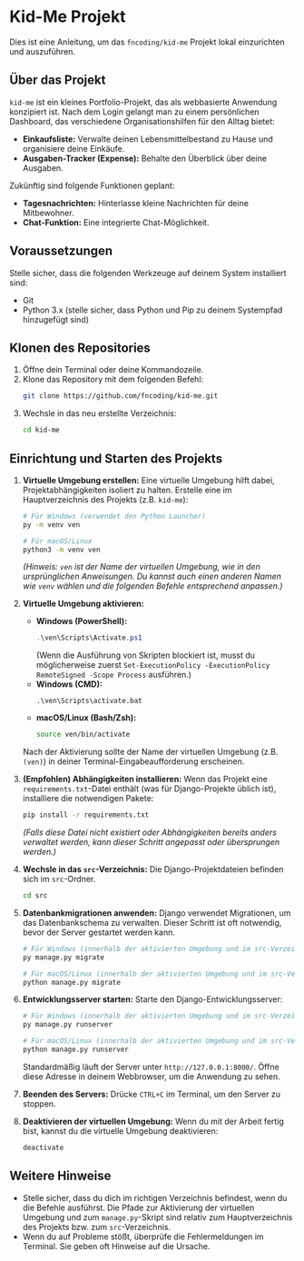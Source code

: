# Kid-Me Projekt

Dies ist eine Anleitung, um das `fncoding/kid-me` Projekt lokal einzurichten und auszuführen.

## Über das Projekt

`kid-me` ist ein kleines Portfolio-Projekt, das als webbasierte Anwendung konzipiert ist. Nach dem Login gelangt man zu einem persönlichen Dashboard, das verschiedene Organisationshilfen für den Alltag bietet:

*   **Einkaufsliste:** Verwalte deinen Lebensmittelbestand zu Hause und organisiere deine Einkäufe.
*   **Ausgaben-Tracker (Expense):** Behalte den Überblick über deine Ausgaben.

Zukünftig sind folgende Funktionen geplant:
*   **Tagesnachrichten:** Hinterlasse kleine Nachrichten für deine Mitbewohner.
*   **Chat-Funktion:** Eine integrierte Chat-Möglichkeit.

## Voraussetzungen

Stelle sicher, dass die folgenden Werkzeuge auf deinem System installiert sind:

*   Git
*   Python 3.x (stelle sicher, dass Python und Pip zu deinem Systempfad hinzugefügt sind)

## Klonen des Repositories

1.  Öffne dein Terminal oder deine Kommandozeile.
2.  Klone das Repository mit dem folgenden Befehl:
    ```bash
    git clone https://github.com/fncoding/kid-me.git
    ```
3.  Wechsle in das neu erstellte Verzeichnis:
    ```bash
    cd kid-me
    ```

## Einrichtung und Starten des Projekts

1.  **Virtuelle Umgebung erstellen:**
    Eine virtuelle Umgebung hilft dabei, Projektabhängigkeiten isoliert zu halten. Erstelle eine im Hauptverzeichnis des Projekts (z.B. `kid-me`):
    ```bash
    # Für Windows (verwendet den Python Launcher)
    py -m venv ven

    # Für macOS/Linux
    python3 -m venv ven
    ```
    *(Hinweis: `ven` ist der Name der virtuellen Umgebung, wie in den ursprünglichen Anweisungen. Du kannst auch einen anderen Namen wie `venv` wählen und die folgenden Befehle entsprechend anpassen.)*

2.  **Virtuelle Umgebung aktivieren:**
    *   **Windows (PowerShell):**
        ```powershell
        .\ven\Scripts\Activate.ps1
        ```
        (Wenn die Ausführung von Skripten blockiert ist, musst du möglicherweise zuerst `Set-ExecutionPolicy -ExecutionPolicy RemoteSigned -Scope Process` ausführen.)
    *   **Windows (CMD):**
        ```batch
        .\ven\Scripts\activate.bat
        ```
    *   **macOS/Linux (Bash/Zsh):**
        ```bash
        source ven/bin/activate
        ```
    Nach der Aktivierung sollte der Name der virtuellen Umgebung (z.B. `(ven)`) in deiner Terminal-Eingabeaufforderung erscheinen.

3.  **(Empfohlen) Abhängigkeiten installieren:**
    Wenn das Projekt eine `requirements.txt`-Datei enthält (was für Django-Projekte üblich ist), installiere die notwendigen Pakete:
    ```bash
    pip install -r requirements.txt
    ```
    *(Falls diese Datei nicht existiert oder Abhängigkeiten bereits anders verwaltet werden, kann dieser Schritt angepasst oder übersprungen werden.)*

4.  **Wechsle in das `src`-Verzeichnis:**
    Die Django-Projektdateien befinden sich im `src`-Ordner.
    ```bash
    cd src
    ```

5.  **Datenbankmigrationen anwenden:**
    Django verwendet Migrationen, um das Datenbankschema zu verwalten. Dieser Schritt ist oft notwendig, bevor der Server gestartet werden kann.
    ```bash
    # Für Windows (innerhalb der aktivierten Umgebung und im src-Verzeichnis)
    py manage.py migrate

    # Für macOS/Linux (innerhalb der aktivierten Umgebung und im src-Verzeichnis)
    python manage.py migrate
    ```

6.  **Entwicklungsserver starten:**
    Starte den Django-Entwicklungsserver:
    ```bash
    # Für Windows (innerhalb der aktivierten Umgebung und im src-Verzeichnis)
    py manage.py runserver

    # Für macOS/Linux (innerhalb der aktivierten Umgebung und im src-Verzeichnis)
    python manage.py runserver
    ```
    Standardmäßig läuft der Server unter `http://127.0.0.1:8000/`. Öffne diese Adresse in deinem Webbrowser, um die Anwendung zu sehen.

7.  **Beenden des Servers:**
    Drücke `CTRL+C` im Terminal, um den Server zu stoppen.

8.  **Deaktivieren der virtuellen Umgebung:**
    Wenn du mit der Arbeit fertig bist, kannst du die virtuelle Umgebung deaktivieren:
    ```bash
    deactivate
    ```

## Weitere Hinweise

*   Stelle sicher, dass du dich im richtigen Verzeichnis befindest, wenn du die Befehle ausführst. Die Pfade zur Aktivierung der virtuellen Umgebung und zum `manage.py`-Skript sind relativ zum Hauptverzeichnis des Projekts bzw. zum `src`-Verzeichnis.
*   Wenn du auf Probleme stößt, überprüfe die Fehlermeldungen im Terminal. Sie geben oft Hinweise auf die Ursache.
